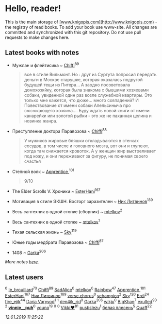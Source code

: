 # Hello, reader!
This is the main storage of [www.knigopis.com](http://www.knigopis.com) - the registry of read books.
To add your book use www-site. All changes are committed and synchronized with this git repository.
Do not use pull requests to make changes here.


## Latest books with notes
* Мужлан и флейтисика ~ [Chiffi](users/105/105831994080785626680-google)<sup>89</sup>
    > все в стиле Вильмонт.  Но : друг из Сургута попросил передать деньги в Москве старушке,  которая оказалась подругой будущей тещи из Питера... А заодно посоветовала домохозяйку,  которая была знакома с бывшими хозяевами собаки,  увиденной один раз возле служебной квартиры. Это только мне кажется, что дюже... много совпадений? И Повествование от имени собаки  Апельсиныча про сюсюкающего хозяина....  Буду ждать новой книги от имени канарейки или золотой рыбки - это же не паханная целина и новинка жанра.

* Преступление доктора Паравозова ~ [Chiffi](users/105/105831994080785626680-google)<sup>88</sup>
    > У  мужиков жировые бляшки откладываются в стенках сосудов, в том числе и головного мозга,  вот они и глупеют, когда там снижается кровоток. А у женщин жир выстреливает под кожу, и они переживают за фигуру, не понимая своего счастья

* Степной волк ~ [Apprentice ](users/528/52821952-vkontakte)<sup>101</sup>
    > 9/10

* The Elder Scrolls V. Хроники ~ [EsterHani](users/305/30558181-vkontakte)<sup>167</sup>

* Мотивация в стиле ЭКШН. Восторг заразителен ~ [Ник Литвинов](users/241/241974816-vkontakte)<sup>189</sup>

* Весь сантехник в одной стопке (сборник) ~ [mtelkov](users/115/115651235597791470259-google)<sup>2</sup>

* Весь сантехник в одной стопке ~ [mtelkov](users/115/115651235597791470259-google)<sup>1</sup>

* Тихая сельская жизнь ~ [Sky](users/118/118049897850017649660-google)<sup>119</sup>

* Юные годы медбрата Паравозова ~ [Chiffi](users/105/105831994080785626680-google)<sup>87</sup>

* 1408 ~ [Garka](users/115/115753719718250012620-google)<sup>206</sup>


_More notes [here](latest_books_with_notes.md)._


## Latest users
[](users/219/2193467767571358-facebook)<sup>0</sup> 
[le_brouillard](users/133/13330781-vkontakte)<sup>70</sup> 
[Chiffi](users/105/105831994080785626680-google)<sup>89</sup> 
[SadAlice](users/224/2244288745818174-facebook)<sup>0</sup> 
[mtelkov](users/115/115651235597791470259-google)<sup>0</sup> 
[Rainbow](users/109/109787328219839805802-google)<sup>47</sup> 
[Apprentice ](users/528/52821952-vkontakte)<sup>101</sup> 
[EsterHani](users/305/30558181-vkontakte)<sup>167</sup> 
[Ник Литвинов](users/241/241974816-vkontakte)<sup>189</sup> 
[verse.chorus](users/502/5025646043503931926-mailru)<sup>0</sup> 
[vchampion](users/105/105498848601406552284-google)<sup>2</sup> 
[Sky](users/118/118049897850017649660-google)<sup>120</sup> 
[Erdi](users/104/104289450206538776186-googleplus)<sup>24</sup> 
[fire_ejik](users/329/32903202-vkontakte)<sup>44</sup> 
[Daria Varyvod](users/829/829893410524253-facebook)<sup>1</sup> 
[](users/232/2323247454404300-facebook)<sup>1</sup> 
[den4ik_rid](users/168/168389194-vkontakte)<sup>0</sup> 
[Garka](users/115/115753719718250012620-google)<sup>206</sup> 
[wikju](users/107/107255524402462322556-google)<sup>0</sup> 
[BigKhan](users/117/117259947-yandex)<sup>7</sup> 
[exulted](users/100/100599204551896265722-google)<sup>93</sup> 
[](users/262/262062207519652-facebook)<sup>2</sup> 
[__vinnie__puh__](users/103/103918575476473107387-google)<sup>0</sup> 
[youno](users/302/302928912-vkontakte)<sup>19</sup> 
[](users/112/112326851664283893307-google)<sup>0</sup> 
[](users/112/112326851664283893307-googleplus)<sup>0</sup> 
[Vikki❤️](users/178/17876169737876636605-mailru)<sup>81</sup> 
[pustislezu](users/447/447379125-vkontakte)<sup>1</sup> 
[белая плесень](users/104/104448632954411726505-google)<sup>5</sup> 
[Quaff](users/122/12267158-vkontakte)<sup>22</sup> 


_12.01.2019 11:25:22_
